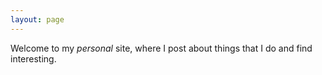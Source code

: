 ```yaml
---
layout: page
---
```

Welcome to my *personal* site, where I post about things that I do and find interesting.

